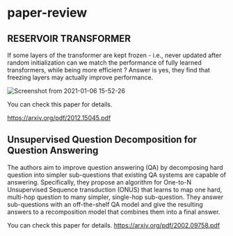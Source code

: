 # paper-review 

## RESERVOIR TRANSFORMER

If some layers of the transformer are kept frozen - i.e., never updated after random initialization can we match the performance of fully learned transformers, while being more efficient ?
Answer is yes, they find that freezing layers may actually improve performance.

![Screenshot from 2021-01-06 15-52-26](https://user-images.githubusercontent.com/55779293/103762010-f30e2000-505a-11eb-81d5-a973050b34d6.png)

You can check this paper for details. 

<https://arxiv.org/pdf/2012.15045.pdf>


## Unsupervised Question Decomposition for Question Answering

The authors aim to improve question answering (QA) by decomposing hard question into simpler sub-questions that existing QA systems are capable of answering.
Specifically, they propose an algorithm for One-to-N Unsupervised Sequence transduction (ONUS) that learns to map one hard, multi-hop question to many simpler, single-hop sub-question. They answer sub-questions with an off-the-shelf QA model and give the resulting answers to a recomposition model that combines them into a final answer.

You can check this paper for details. 
<https://arxiv.org/pdf/2002.09758.pdf>

